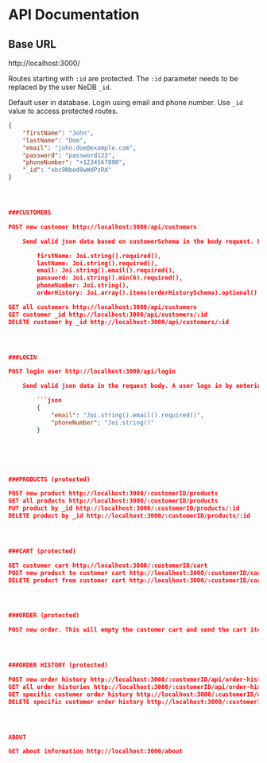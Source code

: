 # API Documentation

## Base URL

http://localhost:3000/

Routes starting with `:id` are protected. The `:id` parameter needs to be replaced by the user NeDB `_id`.

Default user in database. Login using email and phone number. Use `_id` value to access protected routes.

````json
{
    "firstName": "John",
    "lastName": "Doe",
    "email": "john.doe@example.com",
    "password": "password123",
    "phoneNumber": "+1234567890",
    "_id": "xbc9Nbod8wWdPzRd"
}




###CUSTOMERS

POST new customer http://localhost:3000/api/customers

    Send valid json data based on customerSchema in the body request. Below is the scheme from the model file.

        firstName: Joi.string().required(),
        lastName: Joi.string().required(),
        email: Joi.string().email().required(),
        password: Joi.string().min(6).required(),
        phoneNumber: Joi.string(),
        orderHistory: Joi.array().items(orderHistorySchema).optional()

GET all customers http://localhost:3000/api/customers
GET customer _id http://localhost:3000/api/customers/:id
DELETE customer by _id http://localhost:3000/api/customers/:id




###LOGIN

POST login user http://localhost:3000/api/login

    Send valid json data in the request body. A user logs in by entering valid email and phone number values. Login controller checks if the entered data is correct.

        ```json
        {
            "email": "Joi.string().email().required()",
            "phoneNumber": "Joi.string()"
        }






###PRODUCTS (protected)

POST new product http://localhost:3000/:customerID/products
GET all products http://localhost:3000/:customerID/products
PUT product by _id http://localhost:3000/:customerID/products/:id
DELETE product by _id http://localhost:3000/:customerID/products/:id




###CART (protected)

GET customer cart http://localhost:3000/:customerID/cart
POST new product to customer cart http://localhost:3000/:customerID/cart/:productID
DELETE product from customer cart http://localhost:3000/:customerID/cart/:productID




###ORDER (protected)

POST new order. This will empty the customer cart and send the cart items into the users unique order history object in the database. http://localhost:3000/:customerID/orders




###ORDER HISTORY (protected)

POST new order history http://localhost:3000/:customerID/api/order-history
GET all order histories http://localhost:3000/:customerID/api/order-history
GET specific customer order history http://localhost:3000/:customerID/api/order-history/:orderHistoryID
DELETE specific customer order history http://localhost:3000/:customerID/api/order-history/:orderHistoryID




ABOUT

GET about information http://localhost:3000/about
````
